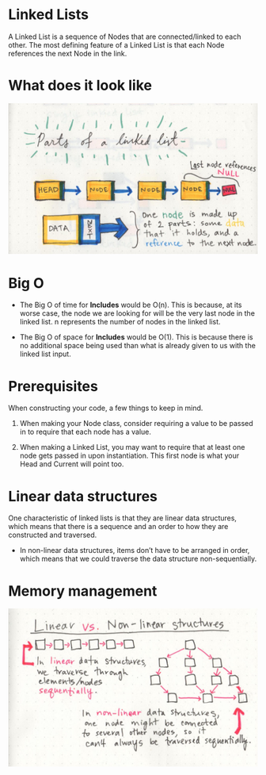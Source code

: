 # Linked Lists
A Linked List is a sequence of Nodes that are connected/linked to each other. The most defining feature of a Linked List is that each Node references the next Node in the link.
 
# What does it look like 
![Image](img/link3.jpeg)

# Big O

* The Big O of time for **Includes** would be O(n). 
This is because, at its worse case, the node we are looking for will be the very last node in the linked list. n represents the number of nodes in the linked list.

* The Big O of space for **Includes** would be O(1).
 This is because there is no additional space being used than what is already given to us with the linked list input.

# Prerequisites

When constructing your code, a few things to keep in mind.

1. When making your Node class, consider requiring a value to be passed in to require that each node has a value.

2. When making a Linked List, you may want to require that at least one node gets passed in upon instantiation. This first node is what your Head and Current will point too.

# Linear data structures

One characteristic of linked lists is that they are linear data structures, which means that there is a sequence and an order to how they are constructed and traversed.

- In non-linear data structures, items don’t have to be arranged in order, which means that we could traverse the data structure non-sequentially.

# Memory management


![Image](img/link2.jpeg)
